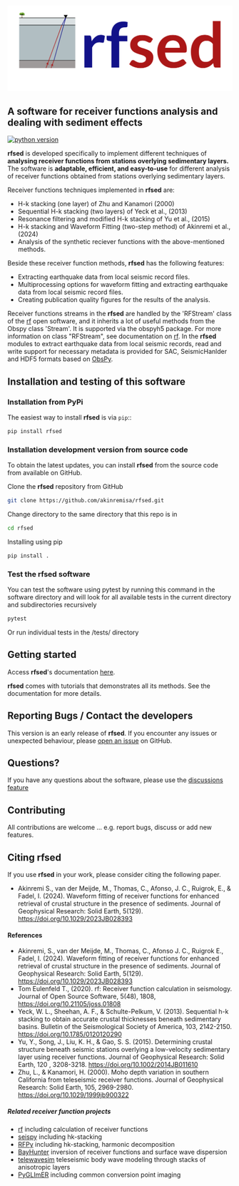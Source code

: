 <img src="docs/logo/rfsed_logo_horizontal.png" alt="rfsed logo" width="600"/>


## A software for receiver functions analysis and dealing with sediment effects 

[![python version](https://img.shields.io/pypi/pyversions/rf.svg)](https://python.org)


**rfsed** is developed specifically to implement different techniques of 
**analysing receiver functions from stations overlying sedimentary layers.** 
The software is **adaptable, efficient, and easy-to-use** for different 
analysis of receiver functions obtained from stations overlying sedimentary layers.

Receiver functions techniques implemented in **rfsed** are:
+ H-k stacking (one layer) of Zhu and Kanamori (2000)
+ Sequential H-k stacking (two layers) of Yeck et al., (2013)
+ Resonance filtering and modified H-k stacking of Yu et al., (2015)
+ H-k stacking and Waveform Fitting (two-step method) of Akinremi et al., (2024)
+ Analysis of the synthetic reciever functions with the above-mentioned methods.


Beside these receiver function methods, **rfsed** has the following features:
+ Extracting earthquake data from local seismic record files.
+ Multiprocessing options for waveform fitting and extracting earthquake 
data from local seismic record files.
+ Creating publication quality figures for the results of the analysis.


Receiver functions streams in the **rfsed** are handled by the 'RFStream' class of the 
[rf](https://github.com/trichter/rf) open software, and it inherits a lot of useful 
methods from the Obspy class 'Stream'. It is supported via the obspyh5 package. 
For more information on class "RFStream", see documentation on 
[rf](https://rf.readthedocs.io/en/latest/). In the **rfsed** modules to extract earthquake 
data from local seismic records, read and write support for necessary metadata is 
provided for SAC, SeismicHanlder and HDF5 formats based on 
[ObsPy](https://github.com/obspy/obspy).




## Installation and testing of this software

### Installation from PyPi
The easiest way to install **rfsed** is via `pip`::

```bash
pip install rfsed
```

### Installation development version from source code
To obtain the latest updates, you can install **rfsed** from the source code from 
available on GitHub.

Clone the **rfsed** repository from GitHub
```bash
git clone https://github.com/akinremisa/rfsed.git
```
Change directory to the same directory that this repo is in
```bash
cd rfsed 
``` 
Installing using pip
```bash
pip install .
```
### Test the rfsed software
You can test the software using pytest by running this command in the software 
directory and will look for all available tests in the current directory and 
subdirectories recursively

```bash
pytest
```
Or run individual tests in the /tests/ directory

## Getting started
Access **rfsed**'s documentation [here](https://akinremisa.github.io/rfsed/).

**rfsed** comes with tutorials that demonstrates all its methods. See the documentation for  more details.

## Reporting Bugs / Contact the developers
This version is an early release of **rfsed**. If you encounter any issues or unexpected 
behaviour, please [open an issue](https://github.com/akinremisa/rfsed/issues/new) on GitHub.

## Questions?
If you have any questions about the software, please use the 
[discussions feature](https://github.com/akinremisa/rfsed/discussions/new/choose)

## Contributing
All contributions are welcome ... e.g. report bugs, discuss or add new features.

## Citing rfsed
If you use **rfsed** in your work, please consider citing the following paper.
+ Akinremi S., van der Meijde, M., Thomas, C., Afonso, J. C., Ruigrok, E., & Fadel, I. (2024). 
Waveform fitting of receiver functions for enhanced retrieval of crustal structure in the 
presence of sediments. Journal of Geophysical Research: Solid Earth, 5(129). https://doi.org/10.1029/2023JB028393

#### References
+ Akinremi, S., van der Meijde, M., Thomas, C., Afonso J. C., Ruigrok E., Fadel, I. (2024). 
Waveform fitting of receiver functions for enhanced retrieval of crustal structure in the 
presence of sediments. Journal of Geophysical Research: Solid Earth, 5(129). https://doi.org/10.1029/2023JB028393
+ Tom Eulenfeld T., (2020). rf: Receiver function calculation in seismology. Journal of Open Source Software, 5(48), 
1808, https://doi.org/10.21105/joss.01808
+ Yeck, W. L., Sheehan, A. F., & Schulte-Pelkum, V. (2013). Sequential h-k stacking to obtain accurate 
crustal thicknesses beneath sedimentary basins. Bulletin of the Seismological Society of America, 103, 
2142-2150. https://doi.org/10.1785/0120120290
+ Yu, Y., Song, J., Liu, K. H., & Gao, S. S. (2015). Determining crustal structure beneath seismic 
stations overlying a low-velocity sedimentary layer using receiver functions. Journal of Geophysical 
Research: Solid Earth, 120 , 3208-3218. https://doi.org/10.1002/2014JB011610
+ Zhu, L., & Kanamori, H. (2000). Moho depth variation in southern California from teleseismic 
receiver functions. Journal of Geophysical Research: Solid Earth, 105, 2969-2980. https://doi.org/10.1029/1999jb900322

##### Related receiver function projects
+ [rf](https://github.com/trichter/rf) including calculation of receiver functions
+ [seispy](https://github.com/xumi1993/seispy) including hk-stacking
+ [RFPy](https://github.com/paudetseis/RfPy) including hk-stacking, harmonic decomposition
+ [BayHunter](https://github.com/jenndrei/BayHunter) inversion of receiver functions and surface wave dispersion
+ [telewavesim](https://github.com/paudetseis/Telewavesim) teleseismic body wave modeling through stacks of anisotropic layers
+ [PyGLImER](https://github.com/PyGLImER/PyGLImER) including common conversion point imaging
